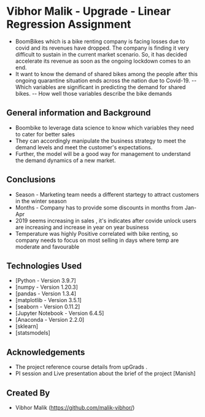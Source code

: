 # Vibhor Malik - Upgrade - Linear Regression Assignment
- BoomBikes which is a bike renting company is facing losses due to covid and its revenues have dropped. The company is finding it very difficult to sustain in the current market scenario. So, it has decided  accelerate its revenue as soon as the ongoing lockdown comes to an end.
- It want to know the demand of shared bikes among the people after this ongoing quarantine situation ends across the nation due to Covid-19. 
-- Which variables are significant in predicting the demand for shared bikes.
-- How well those variables describe the bike demands



## General information and Background
- Boombike to leverage data science to know which variables they need to cater for better sales 
- They can accordingly manipulate the business strategy to meet the demand levels and meet the customer's expectations. 
- Further, the model will be a good way for management to understand the demand dynamics of a new market. 


## Conclusions
- Season - Marketing team needs a different startegy to attract customers in the winter season
- Months - Company has to provide some discounts in months from Jan-Apr
- 2019 seems increasing in sales , it's indicates after covide unlock users are increasing and increase in year on year business
- Temperature was highly Positive correlated with bike renting, so company needs to focus on most selling in days where temp are moderate and favourable

## Technologies Used
- [Python - Version 3.9.7]
- [numpy - Version 1.20.3]
- [pandas - Version 1.3.4]
- [matplotlib - Version 3.5.1]
- [seaborn - Version 0.11.2]
- [Jupyter Notebook - Version 6.4.5]
- [Anaconda - Version 2.2.0]
- [sklearn]
- [statsmodels]

## Acknowledgements
- The project reference course details from upGrads .
- PI session and Live presentation about the brief of the project [Manish] 


## Created By 
- Vibhor Malik (https://github.com/malik-vibhor/)
